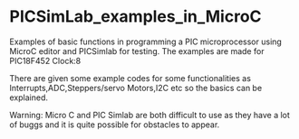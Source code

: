 # PICSimLab_examples_in_MicroC
Examples of basic functions in programming a PIC microprocessor using MicroC editor and PICSimlab for testing.
The examples are made for PIC18F452 Clock:8

There are given some example codes for some functionalities as Interrupts,ADC,Steppers/servo Motors,I2C etc so the basics can be explained.

Warning: Micro C and PIC Simlab are both difficult to use as they have a lot of buggs and it is quite possible for obstacles to appear.
































